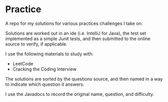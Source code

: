 # Practice
A repo for my solutions for various practices challenges I take on.

Solutions are worked out in an ide (i.e. IntelliJ for Java), the test set implemented as a simple Junit tests, and then submitted to the online source to verify, if applicable.

I use the following materials to study with:
* LeetCode
* Cracking the Coding Interview

The solutions are sorted by the questions source, and then named in a way to indicate which question it answers.

I use the Javadocs to record the original name, question, and difficulty.